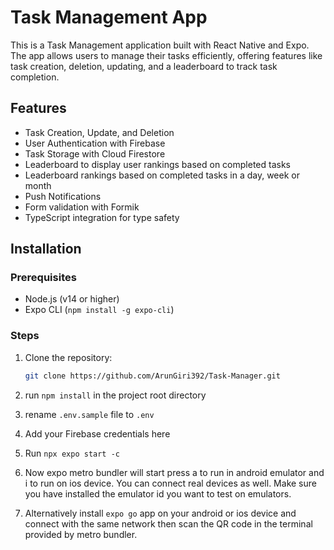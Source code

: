 # Task Management App

This is a Task Management application built with React Native and Expo. The app allows users to manage their tasks efficiently, offering features like task creation, deletion, updating, and a leaderboard to track task completion.

## Features

- Task Creation, Update, and Deletion
- User Authentication with Firebase
- Task Storage with Cloud Firestore
- Leaderboard to display user rankings based on completed tasks
- Leaderboard rankings based on completed tasks in a day, week or month
- Push Notifications
- Form validation with Formik
- TypeScript integration for type safety

## Installation

### Prerequisites

- Node.js (v14 or higher)
- Expo CLI (`npm install -g expo-cli`)

### Steps

1. Clone the repository:

   ```bash
   git clone https://github.com/ArunGiri392/Task-Manager.git

2. run `npm install` in the project root directory

3. rename `.env.sample` file to `.env`

4. Add your Firebase credentials here

5. Run `npx expo start -c` 

6. Now expo metro bundler will start press a to run in android emulator and i to run on ios device. You can connect real devices as well. Make sure you have installed the emulator id you want to test on emulators.

7. Alternatively install `expo go` app on your android or ios device and connect with the same network then scan the QR code in the terminal provided by metro bundler.





